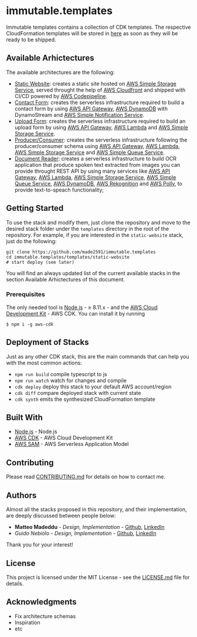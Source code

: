 # immutable.templates

Immutable templates contains a collection of CDK templates. The respective CloudFormation templates will be stored in [here](https://github.com/GuidoNebiolo/aws-architectures) as soon as they will be ready to be shipped.

## Available Arhictectures
The available architectures are the following:

- [Static Website](https://github.com/made2591/immutable.templates/blob/master/templates/static-website/README.md): creates a static site hosted on [AWS Simple Storage Service](https://aws.amazon.com/s3/), served throught the help of [AWS Cloudfront](https://aws.amazon.com/cloudfront/) and shipped with CI/CD powered by [AWS Codepipeline](https://aws.amazon.com/codepipeline/).
- [Contact Form](https://github.com/made2591/immutable.templates/blob/master/templates/contact-form/README.md): creates the serverless infrastructure required to build a contact form by using [AWS API Gateway](https://aws.amazon.com/api-gateway/), [AWS DynamoDB](https://aws.amazon.com/dynamodb/) with DynamoStream and [AWS Simple Notification Service](https://aws.amazon.com/it/sns/).
- [Upload Form](https://github.com/made2591/immutable.templates/blob/master/templates/upload-form/README.md): creates the serverless infrastructure required to build an upload form by using [AWS API Gateway](https://aws.amazon.com/api-gateway/), [AWS Lambda](https://aws.amazon.com/lambda/) and [AWS Simple Storage Service](https://aws.amazon.com/s3/).
- [Producer/Consumer](https://github.com/made2591/immutable.templates/blob/master/templates/producer-consumer/README.md): creates the serverless infrastructure following the producer/consumer schema using [AWS API Gateway](https://aws.amazon.com/api-gateway/), [AWS Lambda](https://aws.amazon.com/lambda/), [AWS Simple Storage Service](https://aws.amazon.com/s3/) and [AWS Simple Queue Service](https://aws.amazon.com/sqs/).
- [Document Reader](https://github.com/made2591/immutable.templates/blob/master/templates/document-reader/README.md): creates a serverless infrastructure to build OCR application that produce spoken text extracted from images you can provide throught REST API by using many services like [AWS API Gateway](https://aws.amazon.com/api-gateway/), [AWS Lambda](https://aws.amazon.com/lambda/), [AWS Simple Storage Service](https://aws.amazon.com/s3/), [AWS Simple Queue Service](https://aws.amazon.com/sqs/), [AWS DynamoDB](https://aws.amazon.com/dynamodb/), [AWS Rekognition](https://aws.amazon.com/rekognition/) and [AWS Polly](https://aws.amazon.com/polly/), to provide text-to-speach functionality;

## Getting Started

To use the stack and modify them, just clone the repository and move to the desired stack folder under the `templates` directory in the root of the repository. For example, if you are interested in the `static-website` stack, just do the following:

```
git clone https://github.com/made2591/immutable.templates
cd immutable.templates/templates/static-website
# start deploy (see later)
```

You will find an always updated list of the current available stacks in the section Available Arhictectures of this document.

### Prerequisites

The only needed tool is [Node.js](https://nodejs.org/en/download/) - ≥ 8.11.x - and the [AWS Cloud Development Kit](https://github.com/awslabs/aws-cdk) - AWS CDK. You can install it by running

```
$ npm i -g aws-cdk
```

## Deployment of Stacks
Just as any other CDK stack, this are the main commands that can help you with the most common actions:

 * `npm run build`   compile typescript to js
 * `npm run watch`   watch for changes and compile
 * `cdk deploy`      deploy this stack to your default AWS account/region
 * `cdk diff`        compare deployed stack with current state
 * `cdk synth`       emits the synthesized CloudFormation template

## Built With

* [Node.js](https://nodejs.org/en/download/) - Node.js
* [AWS CDK](https://github.com/awslabs/aws-cdk) - AWS Cloud Development Kit
* [AWS SAM](https://github.com/awslabs/serverless-application-model) - AWS Serverless Application Model

## Contributing

Please read [CONTRIBUTING.md](https://github.com/made2591/immutable.templates/blob/master/CONTRIBUTING.md) for details on how to contact me.

## Authors

Almost all the stacks proposed in this repository, and their implementation, are deeply discussed between people below:

* **Matteo Madeddu** - *Design, Implementation* - [Github](https://github.com/made2591/), [LinkedIn](https://www.linkedin.com/in/mmadeddu/)
* *Guido Nebiolo* - *Design, Implementation* - [Github](https://github.com/guidonebiolo/), [LinkedIn](https://www.linkedin.com/in/guidonebiolo/)

Thank you for your interest!

## License

This project is licensed under the MIT License - see the [LICENSE.md](LICENSE.md) file for details.

## Acknowledgments

* Fix architecture schemas
* Inspiration
* etc
